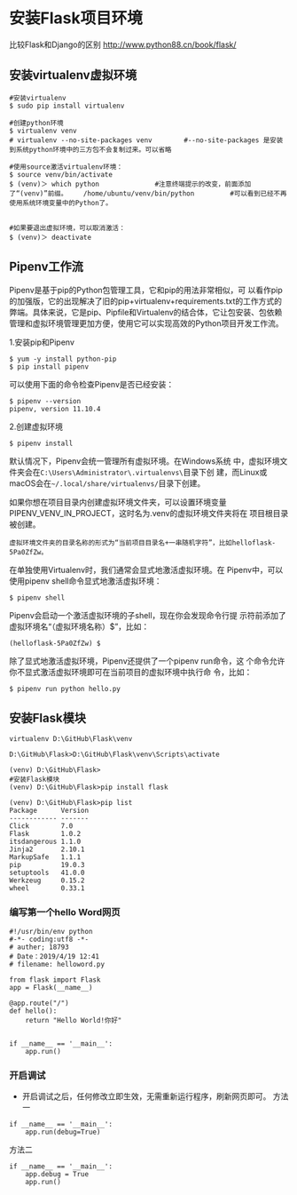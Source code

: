 # 安装Flask项目环境

比较Flask和Django的区别
http://www.python88.cn/book/flask/



## 安装virtualenv虚拟环境

``` shell
#安装virtualenv
$ sudo pip install virtualenv

#创建python环境
$ virtualenv venv
# virtualenv --no-site-packages venv        #--no-site-packages 是安装到系统python环境中的三方包不会复制过来。可以省略
	
#使用source激活virtualenv环境：
$ source venv/bin/activate
$ (venv)＞ which python 				#注意终端提示的改变，前面添加了“(venv)”前缀。    /home/ubuntu/venv/bin/python 		#可以看到已经不再使用系统环境变量中的Python了。
	
	
#如果要退出虚拟环境，可以取消激活：     
$ (venv)＞ deactivate
```

## Pipenv工作流
Pipenv是基于pip的Python包管理工具，它和pip的用法非常相似，可
以看作pip的加强版，它的出现解决了旧的pip+virtualenv+requirements.txt的工作方式的弊端。具体来说，它是pip、Pipfile和Virtualenv的结合体，它让包安装、包依赖管理和虚拟环境管理更加方便，使用它可以实现高效的Python项目开发工作流。

1.安装pip和Pipenv

```
$ yum -y install python-pip 
$ pip install pipenv
```

可以使用下面的命令检查Pipenv是否已经安装：

```
$ pipenv --version
pipenv, version 11.10.4
```



2.创建虚拟环境

```
$ pipenv install
```

默认情况下，Pipenv会统一管理所有虚拟环境。在Windows系统
中，虚拟环境文件夹会在`C:\Users\Administrator\.virtualenvs\`目录下创
建，而Linux或macOS会在`~/.local/share/virtualenvs/`目录下创建。

如果你想在项目目录内创建虚拟环境文件夹，可以设置环境变量
PIPENV_VENV_IN_PROJECT，这时名为.venv的虚拟环境文件夹将在
项目根目录被创建。


```
虚拟环境文件夹的目录名称的形式为“当前项目目录名+一串随机字符”，比如helloflask-5Pa0ZfZw。
```

在单独使用Virtualenv时，我们通常会显式地激活虚拟环境。在
Pipenv中，可以使用pipenv shell命令显式地激活虚拟环境：

```
$ pipenv shell
```

Pipenv会启动一个激活虚拟环境的子shell，现在你会发现命令行提
示符前添加了虚拟环境名“（虚拟环境名称）$”，比如：

```
(helloflask-5Pa0ZfZw) $
```

除了显式地激活虚拟环境，Pipenv还提供了一个pipenv run命令，这
个命令允许你不显式激活虚拟环境即可在当前项目的虚拟环境中执行命
令，比如：

```
$ pipenv run python hello.py
```

## 安装Flask模块

    virtualenv D:\GitHub\Flask\venv
    
    D:\GitHub\Flask>D:\GitHub\Flask\venv\Scripts\activate
    
    (venv) D:\GitHub\Flask>
    #安装Flask模块
    (venv) D:\GitHub\Flask>pip install flask
    
    (venv) D:\GitHub\Flask>pip list
    Package      Version
    ------------ -------
    Click        7.0
    Flask        1.0.2
    itsdangerous 1.1.0
    Jinja2       2.10.1
    MarkupSafe   1.1.1
    pip          19.0.3
    setuptools   41.0.0
    Werkzeug     0.15.2
    wheel        0.33.1


### 编写第一个hello Word网页
```
#!/usr/bin/env python
#-*- coding:utf8 -*-
# auther; 18793
# Date：2019/4/19 12:41
# filename: helloword.py

from flask import Flask
app = Flask(__name__)

@app.route("/")
def hello():
    return "Hello World!你好"


if __name__ == '__main__':
    app.run()
```



### 开启调试
* 开启调试之后，任何修改立即生效，无需重新运行程序，刷新网页即可。
方法一
```
if __name__ == '__main__':
    app.run(debug=True)
```

方法二
``` 
if __name__ == '__main__':
    app.debug = True
    app.run()

```
